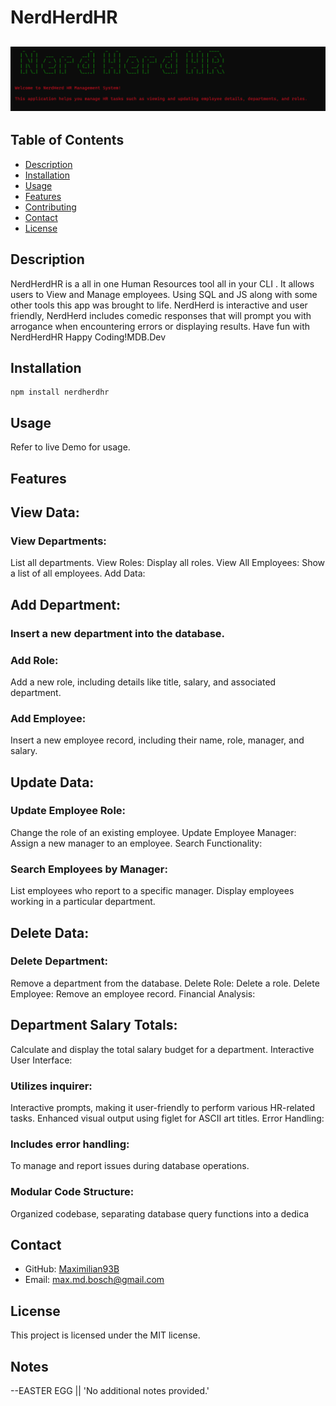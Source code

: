 
# NerdHerdHR 



## ![NerdHerdHR](./assets/images/Screenshot%202024-01-30%20121100.png)



## Table of Contents
- [Description](#description)
- [Installation](#installation)
- [Usage](#usage)
- [Features](#features)
- [Contributing](#contributing)
- [Contact](#contact)
- [License](#license)


## Description
NerdHerdHR is a all in one Human Resources tool all in your CLI . It allows users to View and Manage employees. Using SQL and JS along with some other tools this app was brought to life. NerdHerd is interactive and user friendly, NerdHerd includes comedic responses that will prompt you with arrogance when encountering errors or displaying results. Have fun with NerdHerdHR Happy Coding!MDB.Dev

## Installation
```
npm install nerdherdhr
```

## Usage

Refer to live Demo for usage. 

## Features

## View Data:

### View Departments: 
List all departments.
View Roles: Display all roles.
View All Employees: Show a list of all employees.
Add Data:

## Add Department: 
### Insert a new department into the database.

### Add Role: 
Add a new role, including details like title, salary, and associated department.
### Add Employee: 
Insert a new employee record, including their name, role, manager, and salary.

## Update Data:

### Update Employee Role: 
Change the role of an existing employee.
Update Employee Manager: Assign a new manager to an employee.
Search Functionality:

### Search Employees by Manager: 
List employees who report to a specific manager.
Display employees working in a particular department.


## Delete Data:

### Delete Department: 
Remove a department from the database.
Delete Role: Delete a role.
Delete Employee: Remove an employee record.
Financial Analysis:

## Department Salary Totals: 
Calculate and display the total salary budget for a department.
Interactive User Interface:

### Utilizes inquirer:
Interactive prompts, making it user-friendly to perform various HR-related tasks.
Enhanced visual output using figlet for ASCII art titles.
Error Handling:

### Includes error handling:
To manage and report issues during database operations.

### Modular Code Structure:
Organized codebase, separating database query functions into a dedica


## Contact
- GitHub: [Maximilian93B](https://github.com/Maximilian93B)
- Email: [max.md.bosch@gmail.com](mailto:max.md.bosch@gmail.com)

## License
This project is licensed under the MIT license.

## Notes 
--EASTER EGG  || 'No additional notes provided.'

